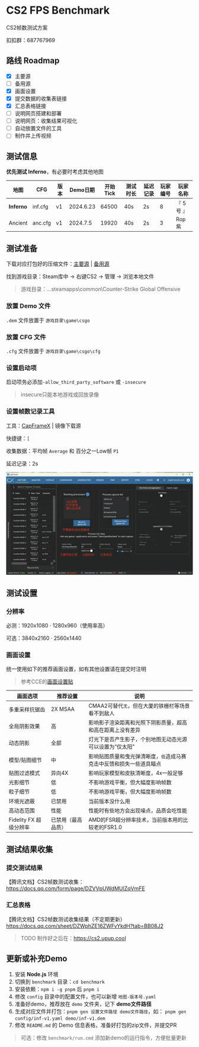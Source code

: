 # CS2 FPS Benchmark

CS2帧数测试方案

扣扣群：687767969

## 路线 Roadmap

- [X] 主要源
- [ ] 备用源
- [x] 画面设置
- [x] 提交数据的收集表链接
- [x] 汇总表格链接
- [ ] 说明网页搭建和部署
- [ ] 说明网页：收集结果可视化
- [ ] 自动放置文件的工具
- [ ] 制作并上传视频

## 测试信息

**优先测试 Inferno**，有必要时考虑其他地图

| 地图    | CFG | 版本 | Demo日期  | 开始Tick | 测试时长 | 延迟记录 | 玩家编号 | 玩家名称  |
| ------- | ------- | ---- | --------- | -------- | -------- | ------------ | ------------ | --------- |
| **Inferno** | inf.cfg | v1   | 2024.6.23 | 64500    | 40s      | 2s           | 8            | 『 5号 』 |
| Ancient | anc.cfg | v1   | 2024.7.5  | 19920    | 40s      | 2s           | 3            | Rop紫     |

## 测试准备

下载对应打包好的压缩文件：[主要源](https://share.hlae.site/%E4%B8%BB%E8%A6%81%E6%BA%90/CS2%E5%B8%A7%E6%95%B0%E6%B5%8B%E8%AF%95) | [备用源](https://share.hlae.site/%E5%A4%87%E7%94%A8%E6%BA%90/CS2%E5%B8%A7%E6%95%B0%E6%B5%8B%E8%AF%95)

找到游戏目录：Steam库中 → 右键CS2 → 管理 → 浏览本地文件

> 游戏目录：...steamapps\common\Counter-Strike Global Offensive

### 放置 Demo 文件

`.dem` 文件放置于 `游戏目录\game\csgo`

### 放置 CFG 文件

`.cfg` 文件放置于 `游戏目录\game\csgo\cfg`

### 设置启动项

启动项务必添加`-allow_third_party_software` 或 `-insecure`

> insecure只能本地游戏或回放录像

### 设置帧数记录工具

工具：[CapFrameX](https://www.capframex.com/) | 镜像下载源

快捷键：`[`

收集数据：平均帧 `Average` 和 百分之一Low帧 `P1`

延迟记录：2s

![CapFrameX设置说明](assets/CapFrameX设置说明.jpeg)

## 测试设置

### 分辨率

必测：1920x1080 · 1280x960（使用率高）

可选：3840x2160 · 2560x1440

### 画面设置

统一使用如下的推荐画面设置，如有其他设置请在提交时注明

> 参考CCE的[画面设置贴](https://api.xiaoheihe.cn/v3/bbs/app/api/web/share?link_id=126988221)

| 画面选项               | 推荐设置           | 说明              |
| ---------------------- | ------------------ | ----------------- |
| 多重采样抗锯齿         | 2X MSAA            | CMAA2可替代`无`，但在大厦的铁栅栏等场景看不到敌人 |
| 全局阴影效果           | 高                 | 影响影子渲染距离和光照下阴影质量，超高和高在距离上没有差异 |
| 动态阴影               | 全部               | 灯光下是否产生影子，个别地图无动态光源可以设置为“仅太阳" |
| 模型/贴图细节          | 中                 | 影响贴图质量和曳光弹清晰度，`低`造成马赛克击中反馈和损失一些道具瞄点 |
| 贴图过滤模式           | 异向4X             | 影响玩家模型和皮肤清晰度，4x一般足够 |
| 光影细节               | 低                 | 不影响游戏平衡，但大幅度影响帧数 |
| 粒子细节               | 低                 | 不影响游戏平衡，但大幅度影响帧数 |
| 环境光遮蔽             | 已禁用             | 当前版本没什么用 |
| 高动态范围             | 性能               | 性能时有些地方会出现噪点，品质会吃性能 |
| Fidelity FX 超级分辨率 | 已禁用（最高品质） | AMD的FSR超分辨率技术，当前版本用的比较老的FSR1.0 |

## 测试结果收集

### 提交测试结果

【腾讯文档】CS2帧数测试收集：https://docs.qq.com/form/page/DZVVpUWdMUlZqVmFE

### 汇总表格

【腾讯文档】CS2帧数测试收集结果（不定期更新）
https://docs.qq.com/sheet/DZWphZE16ZWFvYkdH?tab=BB08J2

> TODO 制作好之后在：https://cs2.upup.cool

## 更新或补充Demo

1. 安装 **Node.js** 环境
2. 切换到 `benchmark` 目录：`cd benchmark`
3. 安装依赖：`npm i -g pnpm` 后 `pnpm i`
4. 修改 `config` 目录中的配置文件，也可以新增 `地图-版本号.yaml`
5. 准备好demo，推荐放在 `demo` 文件夹，记下 **demo文件路径**
6. 生成对应文件并打包：`pnpm gen 设置文件路径 demo文件路径`，如：
   `pnpm gen config/inf-v1.yaml demo/inf-v1.dem`
7. 修改 `README.md` 的 Demo 信息表格，准备好打包的zip文件，并提交PR

> 可选：修改 `benchmark/run.cmd` 添加新demo的运行指令，方便批量更新
